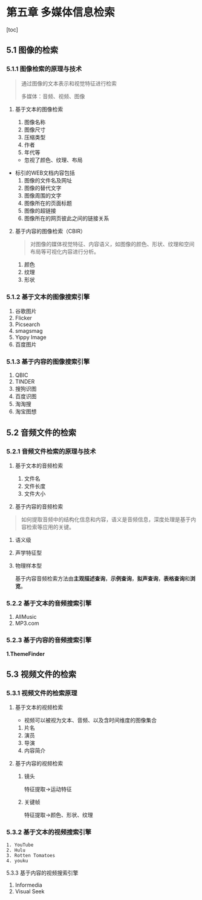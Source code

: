 # 第五章 多媒体信息检索

[toc]

## 5.1 图像的检索

### 5.1.1 图像检索的原理与技术

> 通过图像的文本表示和视觉特征进行检索
>
> 多媒体：音频、视频、图像

1. 基于文本的图像检索

   1. 图像名称
   2. 图像尺寸
   3. 压缩类型
   4. 作者
   5. 年代等

   - 忽视了颜色、纹理、布局

- 标引的WEB文档内容包括
  1. 图像的文件名及网址
  2. 图像的替代文字
  3. 图像周围的文字
  4. 图像所在的页面标题
  5. 图像的超链接
  6. 图像所在的网页彼此之间的链接关系

2. 基于内容的图像检索（CBIR）

   > 对图像的媒体视觉特征、内容语义，如图像的颜色、形状、纹理和空间布局等可视化内容进行分析。

   1. 颜色
   2. 纹理
   3. 形状

### 5.1.2 基于文本的图像搜索引擎

1. 谷歌图片
2. Flicker
3. Picsearch
4. smagsmag
5. Yippy Image
6. 百度图片

### 5.1.3 基于内容的图像搜索引擎

1. QBIC
2. TINDER
3. 搜狗识图
4. 百度识图
5. 淘淘搜
6. 淘宝图想

## 5.2 音频文件的检索

### 5.2.1  音频文件检索的原理与技术

1. 基于文本的音频检索

   1. 文件名
   2. 文件长度
   3. 文件大小

2. 基于内容的音频检索

> 如何提取音频中的结构化信息和内容，语义是音频信息，深度处理是基于内容检索等应用的关键。

   

   1. 语义级

   2. 声学特征型

   3. 物理样本型

      基于内容音频检索方法由**主观描述查询**，**示例查询**，**拟声查询**，**表格查询**和**浏览**。

### 5.2.2 基于文本的音频搜索引擎

1. AllMusic
2. MP3.com

### 5.2.3 基于内容的音频搜索引擎

**1.ThemeFinder**

## 5.3 视频文件的检索

### 5.3.1 视频文件的检索原理

1. 基于文本的视频检索

   - 视频可以被视为文本、音频、以及含时间维度的图像集合

   1. 片名
   2. 演员
   3. 导演
   4. 内容简介

2. 基于内容的视频检索

   1. 镜头

      特征提取->运动特征

   2. 关键帧

      特征提取->颜色、形状、纹理

### 5.3.2 基于文本的视频搜索引擎

	1. YouTube
 	2. Hulu
 	3. Rotten Tomatoes
 	4. youku

5.3.3 基于内容的视频搜索引擎

1. Informedia
2. Visual Seek

   

